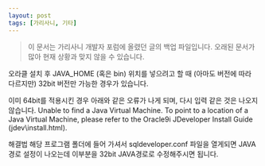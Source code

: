 ```yaml
---
layout: post
tags: [가리사니, 기타]
---
```


> 이 문서는 가리사니 개발자 포럼에 올렸던 글의 백업 파일입니다.
오래된 문서가 많아 현재 상황과 맞지 않을 수 있습니다.


오라클 설치 후 JAVA_HOME (혹은 bin) 위치를 넣으려고 할 때 (아마도 버전에 따라 다르지만) 32bit 버전만 가능한 경우가 있습니다.

이미 64bit를 적용시킨 경우 아래와 같은 오류가 나게 되며, 다시 입력 같은 것은 나오지 않습니다.
Unable to find a Java Virtual Machine.
To point to a location of a Java Virtual Machine, please refer to the
Oracle9i JDeveloper Install Guide (jdev\install.html).

해결법
해당 프로그램 폴더에 들어 가셔서 sqldeveloper.conf 파일을 열게되면 JAVA 경로 설정이 나오는데 이부분을 32bit JAVA경로로 수정해주시면 됩니다.